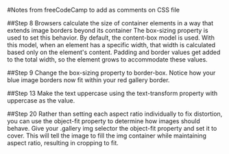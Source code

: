 #Notes from freeCodeCamp to add as comments on CSS file

##Step 8 
Browsers calculate the size of container elements in a way that extends image borders beyond its container
The box-sizing property is used to set this behavior. By default, the content-box model is used. With this model, when an element has a specific width, that width is calculated based only on the element's content. Padding and border values get added to the total width, so the element grows to accommodate these values.

##Step 9
Change the box-sizing property to border-box. Notice how your blue image borders now fit within your red gallery border.

##Step 13
Make the text uppercase using the text-transform property with uppercase as the value.

##Step 20
Rather than setting each aspect ratio individually to fix distortion, you can use the object-fit property to determine how images should behave.
Give your .gallery img selector the object-fit property and set it to cover. This will tell the image to fill the img container while maintaining aspect ratio, resulting in cropping to fit.